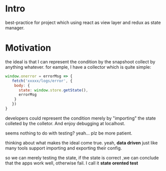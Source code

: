 # Intro 
best-practice for project which using react as view layer and redux as state manager.

# Motivation
the ideal is that I can represent the condition by the snapshoot collect by anything whatever. for eample, I have a collector
which is quite simple:

```js
window.onerror = errorMsg => {
   fetch('xxxxx/logs/error', {
    body: {
      state: window.store.getState(),
      errorMsg
    }
   })
}

```

developers could represent the condition merely by "importing" the state colleted by the colletor. And enjoy 
debugging at localhost.

seems nothing to do with testing? yeah...  plz be more patient.

thinking about what makes the ideal come true. yeah, **data driven**  just like many tools
support importing and exporting their config.

so we can merely testing the state, if the state is correct ,we can conclude that
the apps work well, otherwise fail.  I call it **state orented test**
 
